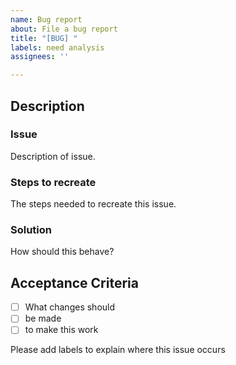 ```yaml
---
name: Bug report
about: File a bug report
title: "[BUG] "
labels: need analysis
assignees: ''

---
```


## Description 

### Issue

Description of issue.

### Steps to recreate

The steps needed to recreate this issue.

### Solution

How should this behave? 

## Acceptance Criteria
- [ ] What changes should 
- [ ] be made
- [ ] to make this work

Please add labels to explain where this issue occurs

